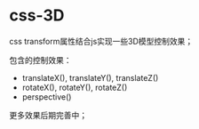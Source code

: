 # css-3D
css transform属性结合js实现一些3D模型控制效果；

包含的控制效果：
- translateX(), translateY(), translateZ()
- rotateX(), rotateY(), rotateZ()
- perspective()

更多效果后期完善中；
